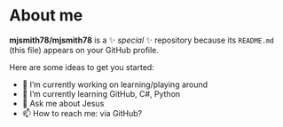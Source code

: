 # About me

**mjsmith78/mjsmith78** is a ✨ _special_ ✨ repository because its `README.md` (this file) appears on your GitHub profile.

Here are some ideas to get you started:

- 🔭 I’m currently working on learning/playing around
- 🌱 I’m currently learning GitHub, C#, Python
- 💬 Ask me about Jesus
- 📫 How to reach me: via GitHub?

